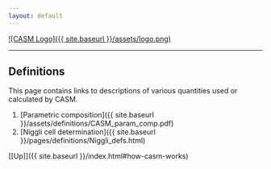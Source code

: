 ```yaml
---
layout: default
---
```


[![CASM Logo]({{ site.baseurl }}/assets/logo.png)](https://prisms-center.github.io/CASMcode_docs/)

***
## Definitions

This page contains links to descriptions of various quantities used or calculated by CASM.

1. [Parametric composition]({{ site.baseurl }}/assets/definitions/CASM_param_comp.pdf)
2. [Niggli cell determination]({{ site.baseurl }}/pages/definitions/Niggli_defs.html)

[[Up]]({{ site.baseurl }}/index.html#how-casm-works)
